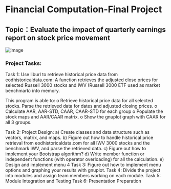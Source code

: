 # Financial Computation-Final Project

## Topic：Evaluate the impact of quarterly earnings report on stock price movement
![image](https://user-images.githubusercontent.com/89110858/195433029-a5084cb5-c278-435b-acca-0c11675c8826.png)

### Project Tasks:
Task 1: Use liburl to retrieve historical price data from eodhistoricaldata.com: A function 
retrieves the adjusted close prices for selected Russell 3000 stocks and IWV
(Russell 3000 ETF used as market benchmark) into memory.

This program is able to:
o Retrieve historical price data for all selected stocks. Parse the retrieved data 
for dates and adjusted closing prices.
o Calculate AAR, AAR-STD, CAAR, CAAR-STD for each group
o Populate the stock maps and AAR/CAAR matrix.
o Show the gnuplot graph with CAAR for all 3 groups.


Task 2: Project Design:
a) Create classes and data structure such as vectors, matrix, and maps.
b) Figure out how to handle historical price retrieval from eodhistoricaldata.com for all 
IWV 3000 stocks and the benchmark IWV, and parse the retrieved data.
c) Figure out how to implement your Bootstrap algorithm?
d) Write member function or independent functions (with operator overloading) for all 
the calculation.
e) Design and implement menu
4
Task 3: Figure out how to implement menu options and graphing your results with gnuplot.
Task 4: Divide the project into modules and assign team members working on each module.
Task 5: Module Integration and Testing
Task 6: Presentation Preparation
